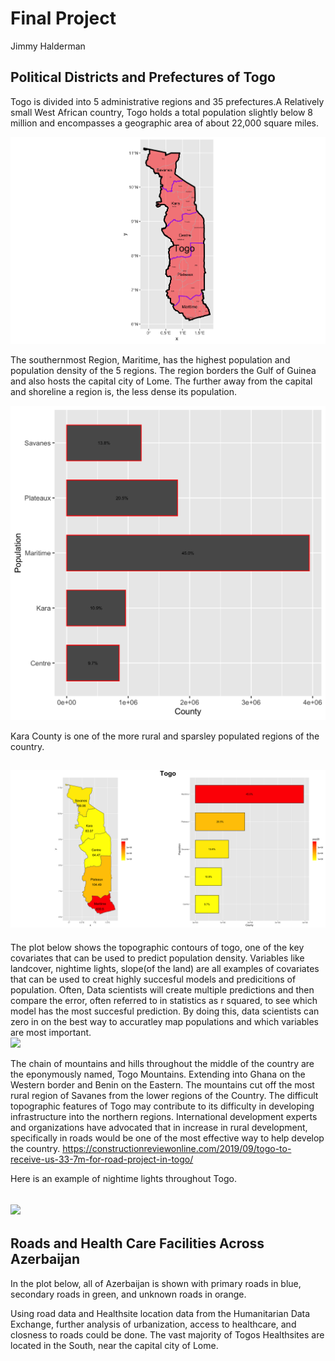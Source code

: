 # Final Project

Jimmy Halderman

## Political Districts and Prefectures of Togo

Togo is divided into 5 administrative regions and 35 prefectures.A Relatively small West African country, Togo holds a total population slightly below 8 million and encompasses a geographic area of about 22,000 square miles. 

![](TGO_intl.png)

The southernmost Region, Maritime, has the highest population and population density of the 5 regions. The region borders the Gulf of Guinea and also hosts the capital city of Lome. The further away from the capital and shoreline a region is, the less dense its population.

![](Togop3.png)

Kara County is one of the more rural and sparsley populated regions of the country. 
[](Kara_County.png)

![](side_side2.png)
------


The plot below shows the topographic contours of togo, one of the key covariates that can be used to predict population density. Variables like landcover, nightime lights, slope(of the land) are all examples of covariates that can be used to creat highly succesful models and predicitions of population. Often, Data scientists will create multiple predictions and then compare the error, often referred to in statistics as r squared, to see which model has the most succesful prediction. By doing this, data scientists can zero in on the best way to accuratley map populations and which variables are most important.  
![](sm_dsg_conts)

The chain of mountains and hills throughout the middle of the country are the eponymously named, Togo Mountains. Extending into Ghana on the Western border and Benin on the Eastern. The mountains cut off the most rural region of Savanes from the lower regions of the Country. The difficult topographic features of Togo may contribute to its difficulty in developing infrastructure into the northern regions. International development experts and organizations have advocated that in increase in rural development, specifically in roads would be one of the most effective way to help develop the country. 
https://constructionreviewonline.com/2019/09/togo-to-receive-us-33-7m-for-road-project-in-togo/

Here is an example of nightime lights throughout Togo.


![](tgo_ppp_2020.tif)
------

## Roads and Health Care Facilities Across Azerbaijan

In the plot below, all of Azerbaijan is shown with primary roads in blue, secondary roads in green, and unknown roads in orange. 

Using road data and Healthsite location data from the Humanitarian Data Exchange, further analysis of urbanization, access to healthcare, and closness to roads could be done. The vast majority of Togos Healthsites are located in the South, near the capital city of Lome. 



